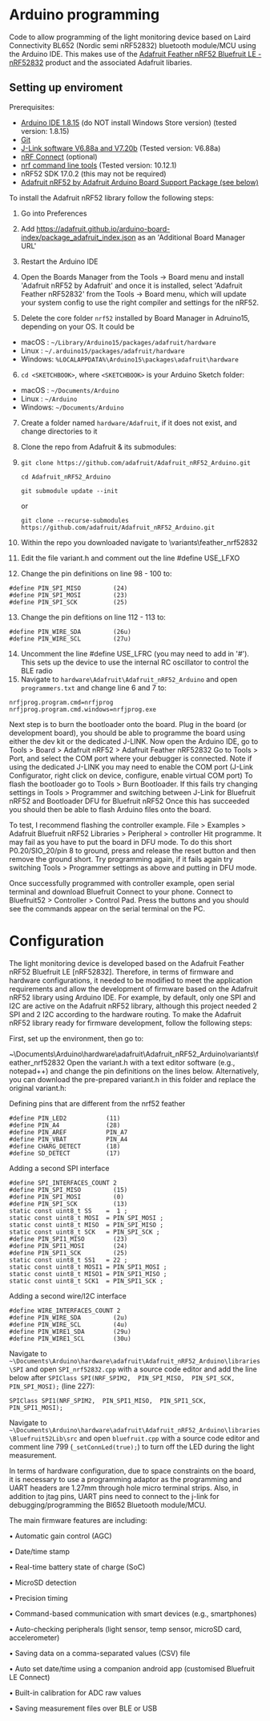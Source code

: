 # Arduino programming
Code to allow programming of the light monitoring device based on Laird Connectivity BL652 (Nordic semi nRF52832) bluetooth module/MCU using the Arduino IDE.
This makes use of the [Adafruit Feather nRF52 Bluefruit LE - nRF52832](https://www.adafruit.com/product/3406) product and the associated Adafruit libaries.

## Setting up enviroment
Prerequisites:
 - [Arduino IDE 1.8.15](https://www.arduino.cc/en/software) (do NOT install Windows Store version) (tested version: 1.8.15)
 - [Git](https://git-scm.com/downloads)
 - [J-Link software V6.88a and V7.20b](https://www.segger.com/downloads/jlink/#J-LinkSoftwareAndDocumentationPack) (Tested version: V6.88a)
 - [nRF Connect](https://www.nordicsemi.com/Products/Development-tools/nrf-connect-for-desktop/download) (optional)
 - [nrf command line tools](https://www.nordicsemi.com/Products/Development-tools/nRF-Command-Line-Tools/Download?lang=en#infotabs) (Tested version: 10.12.1)
 - nRF52 SDK 17.0.2 (this may not be required)
 - [Adafruit nRF52 by Adafruit Arduino Board Support Package (see below)](https://github.com/adafruit/Adafruit_nRF52_Arduino)


 
 To install the Adafruit nRF52 library follow the following steps:
 1. Go into Preferences
 2. Add https://adafruit.github.io/arduino-board-index/package_adafruit_index.json as an 'Additional Board Manager URL'
 3. Restart the Arduino IDE
 4. Open the Boards Manager from the Tools -> Board menu and install 'Adafruit nRF52 by Adafruit' and once it is installed, select 'Adafruit Feather nRF52832' from the Tools -> Board menu, which will update your system config to use the right compiler and settings for the nRF52.
 
 5. Delete the core folder `nrf52` installed by Board Manager in Adruino15, depending on your OS. It could be
  * macOS  : `~/Library/Arduino15/packages/adafruit/hardware`
  * Linux  : `~/.arduino15/packages/adafruit/hardware`
  * Windows: `%LOCALAPPDATA%\Arduino15\packages\adafruit\hardware`
 6. `cd <SKETCHBOOK>`, where `<SKETCHBOOK>` is your Arduino Sketch folder:
  * macOS  : `~/Documents/Arduino`
  * Linux  : `~/Arduino`
  * Windows: `~/Documents/Arduino`
 7. Create a folder named `hardware/Adafruit`, if it does not exist, and change directories to it
 8. Clone the repo from Adafruit & its submodules: 
 9. `git clone https://github.com/adafruit/Adafruit_nRF52_Arduino.git`
    
    `cd Adafruit_nRF52_Arduino`
    
    `git submodule update --init`
    
    or
    
    `git clone --recurse-submodules https://github.com/adafruit/Adafruit_nRF52_Arduino.git`

 10. Within the repo you downloaded navigate to \variants\feather_nrf52832
 11. Edit the file variant.h and comment out the line #define USE_LFXO 
 12. Change the pin definitions on line 98 - 100 to:
   ```
   #define PIN_SPI_MISO         (24)
   #define PIN_SPI_MOSI         (23)
   #define PIN_SPI_SCK          (25)
   ```
 13. Change the pin defitions on line 112 - 113 to:
   ```
   #define PIN_WIRE_SDA         (26u)
   #define PIN_WIRE_SCL         (27u)
   ```
 14. Uncomment the line #define USE_LFRC (you may need to add in '#'). This sets up the device to use the internal RC oscillator to control the BLE radio
 15. Navigate to `hardware\Adafruit\Adafruit_nRF52_Arduino` and open `programmers.txt` and change line 6 and 7 to:
 
```
nrfjprog.program.cmd=nrfjprog
nrfjprog.program.cmd.windows=nrfjprog.exe
```
 
Next step is to burn the bootloader onto the board. Plug in the board (or development board), you should be able to programme the board using either the dev kit or the dedicated J-LINK. 
Now open the Arduino IDE, go to Tools > Board > Adafruit nRF52 > Adafruit Feather nRF52832
Go to Tools > Port, and select the COM port where your debugger is connected. Note if using the dedicated J-LINK you may need to enable the COM port (J-Link Configurator, right click on device, configure, enable virtual COM port)
To flash the bootloader go to Tools > Burn Bootloader. If this fails try changing settings in Tools > Programmer and switching between J-Link for Bluefruit nRF52 and Bootloader DFU for Bluefruit nRF52
Once this has succeeded you should then be able to flash Arduino files onto the board.

To test, I recommend flashing the controller example. File > Examples > Adafruit Bluefruit nRF52 Libraries > Peripheral > controller
Hit programme. It may fail as you have to put the board in DFU mode. To do this short P0.20/SIO_20/pin 8 to ground, press and release the reset button and then remove the ground short.
Try programming again, if it fails again try switching Tools > Programmer settings as above and putting in DFU mode.

Once successfully programmed with controller example, open serial terminal and download Bluefruit Connect to your phone. Connect to Bluefruit52 > Controller > Control Pad. Press the buttons and you should see the commands appear on the serial terminal on the PC.

# Configuration 

The light monitoring device is developed based on the Adafruit Feather nRF52 Bluefruit LE [nRF52832]. Therefore, in terms of firmware and hardware configurations, it needed to be modified to meet the application requirements and allow the development of firmware based on the Adafruit nRF52 library using Arduino IDE. For example, by default, only one SPI and I2C are active on the Adafruit nRF52 library, although this project needed 2 SPI and 2 I2C according to the hardware routing.
To make the Adafruit nRF52 library ready for firmware development, follow the following steps:

First, set up the environment, then go to:

~\Documents\Arduino\hardware\adafruit\Adafruit_nRF52_Arduino\variants\feather_nrf52832
Open the variant.h with a text editor software (e.g., notepad++) and change the pin definitions on the lines below. Alternatively, you can download the pre-prepared variant.h in this folder and replace the original variant.h:

Defining pins that are different from the nrf52 feather

```
#define PIN_LED2           (11)
#define PIN_A4             (28)
#define PIN_AREF           PIN_A7
#define PIN_VBAT           PIN_A4
#define CHARG_DETECT       (18)
#define SD_DETECT          (17)
```

Adding a second SPI interface

```
#define SPI_INTERFACES_COUNT 2
#define PIN_SPI_MISO         (15)
#define PIN_SPI_MOSI         (0)
#define PIN_SPI_SCK          (13)
static const uint8_t SS    =  1 ;
static const uint8_t MOSI  = PIN_SPI_MOSI ;
static const uint8_t MISO  = PIN_SPI_MISO ;
static const uint8_t SCK   = PIN_SPI_SCK ;
#define PIN_SPI1_MISO        (23)
#define PIN_SPI1_MOSI        (24)
#define PIN_SPI1_SCK         (25)
static const uint8_t SS1   = 22 ;
static const uint8_t MOSI1 = PIN_SPI1_MOSI ;
static const uint8_t MISO1 = PIN_SPI1_MISO ;
static const uint8_t SCK1  = PIN_SPI1_SCK ;
```
Adding a second wire/I2C interface
```
#define WIRE_INTERFACES_COUNT 2
#define PIN_WIRE_SDA         (2u)
#define PIN_WIRE_SCL         (4u)
#define PIN_WIRE1_SDA        (29u)
#define PIN_WIRE1_SCL        (30u)
```
Navigate to `~\Documents\Arduino\hardware\adafruit\Adafruit_nRF52_Arduino\libraries\SPI` and open `SPI_nrf52832.cpp` with a source code editor and add the line below after `SPIClass SPI(NRF_SPIM2,  PIN_SPI_MISO,  PIN_SPI_SCK,  PIN_SPI_MOSI);` (line 227):

```
SPIClass SPI1(NRF_SPIM2,  PIN_SPI1_MISO,  PIN_SPI1_SCK,  PIN_SPI1_MOSI);
```

Navigate to `~\Documents\Arduino\hardware\adafruit\Adafruit_nRF52_Arduino\libraries\Bluefruit52Lib\src` and open `bluefruit.cpp` with a source code editor and comment line 799 (`_setConnLed(true);`) to turn off the LED during the light measurement.

In terms of hardware configuration, due to space constraints on the board, it is necessary to use a programming adaptor as the programming and UART headers are 1.27mm through hole micro terminal strips. Also, in addition to jtag pins, UART pins need to connect to the j-link for debugging/programming the Bl652 Bluetooth module/MCU.

The main firmware features are including:

•	Automatic gain control (AGC)

•	Date/time stamp

•	Real-time battery state of charge (SoC)

•	MicroSD detection

•	Precision timing

•	Command-based communication with smart devices (e.g., smartphones)

•	Auto-checking peripherals (light sensor, temp sensor, microSD card, accelerometer)

•	Saving data on a comma-separated values (CSV) file

•	Auto set date/time using a companion android app (customised Bluefruit LE Connect)

•	Built-in calibration for ADC raw values

•	Saving measurement files over BLE or USB
